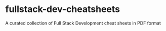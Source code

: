 # fullstack-dev-cheatsheets
A curated collection of Full Stack Development cheat sheets in PDF format
